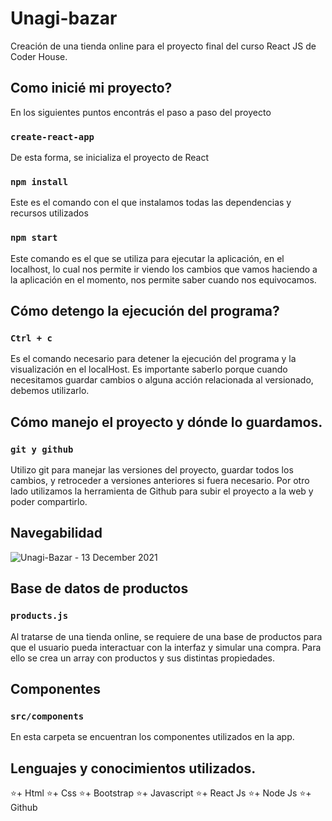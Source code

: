 # Unagi-bazar

Creación de una tienda online para el proyecto final del curso React JS de Coder House.

## Como inicié mi proyecto?

En los siguientes puntos encontrás el paso a paso del proyecto

### `create-react-app`

De esta forma, se inicializa el proyecto de React

### `npm install`

Este es el comando con el que instalamos todas las dependencias y recursos utilizados

### `npm start`

Este comando es el que se utiliza para ejecutar la aplicación, en el localhost, lo cual nos permite ir viendo los cambios que vamos haciendo a la aplicación en el momento, nos permite saber cuando nos equivocamos.

## Cómo detengo la ejecución del programa?

### `Ctrl + c`

Es el comando necesario para detener la ejecución del programa y la visualización en el localHost. Es importante saberlo porque cuando necesitamos guardar cambios o alguna acción relacionada al versionado, debemos utilizarlo.

## Cómo manejo el proyecto y dónde lo guardamos.

### `git y github` 

Utilizo git para manejar las versiones del proyecto, guardar todos los cambios, y retroceder a versiones anteriores si fuera necesario.
Por otro lado utilizamos la herramienta de Github para subir el proyecto a la web y poder compartirlo.

## Navegabilidad

![Unagi-Bazar - 13 December 2021](https://user-images.githubusercontent.com/86387370/145910984-0e5cfb0d-590d-4225-81e9-3506aaec1c70.gif)



## Base de datos de productos

### `products.js`

Al tratarse de una tienda online, se requiere de una base de productos para que el usuario pueda interactuar con la interfaz y simular una compra. Para ello se crea un array con productos y sus distintas propiedades.

## Componentes

### `src/components`

En esta carpeta se encuentran los componentes utilizados en la app.

## Lenguajes y conocimientos utilizados.

⭐️+ Html
⭐️+ Css
⭐️+ Bootstrap
⭐️+ Javascript
⭐️+ React Js
⭐️+ Node Js
⭐️+ Github
